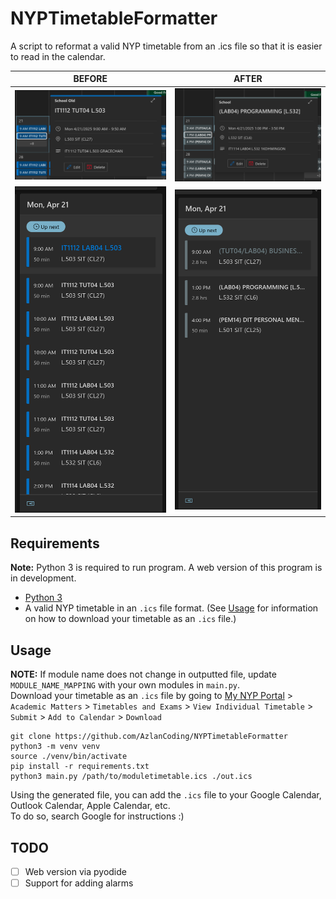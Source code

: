 # NYPTimetableFormatter
A script to reformat a valid NYP timetable from an .ics file so that it is easier to read in the calendar.

| **BEFORE**              | **AFTER**              |
|-------------------------|------------------------|
| ![](./docs/before1.png) | ![](./docs/after1.png) |
| ![](./docs/before0.png) | ![](./docs/after0.png) |

## Requirements
**Note:** Python 3 is required to run program. A web version of this program is in development.
 - [Python 3](https://www.python.org/)
 - A valid NYP timetable in an `.ics` file format. (See [Usage](#usage) for information on how to download your timetable as an `.ics` file.) 


## Usage
**NOTE:** If module name does not change in outputted file, update `MODULE_NAME_MAPPING` with your own modules in `main.py`. <br/>
Download your timetable as an `.ics` file by going to [My NYP Portal](https://mynypportal.nyp.edu.sg/en/dashboard.html) > `Academic Matters` > `Timetables and Exams` > `View Individual Timetable` > `Submit` > `Add to Calendar` > `Download`
```commandline
git clone https://github.com/AzlanCoding/NYPTimetableFormatter
python3 -m venv venv
source ./venv/bin/activate
pip install -r requirements.txt
python3 main.py /path/to/moduletimetable.ics ./out.ics
```
Using the generated file, you can add the `.ics` file to your Google Calendar, Outlook Calendar, Apple Calendar, etc.<br/>
To do so, search Google for instructions :)


## TODO
- [ ] Web version via pyodide
- [ ] Support for adding alarms